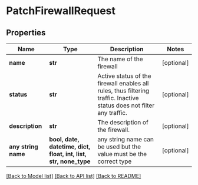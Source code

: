 # PatchFirewallRequest


## Properties
Name | Type | Description | Notes
------------ | ------------- | ------------- | -------------
**name** | **str** | The name of the firewall | [optional] 
**status** | **str** | Active status of the firewall enables all rules, thus filtering traffic. Inactive status does not filter any traffic. | [optional] 
**description** | **str** | The description of the firewall. | [optional] 
**any string name** | **bool, date, datetime, dict, float, int, list, str, none_type** | any string name can be used but the value must be the correct type | [optional]

[[Back to Model list]](../README.md#documentation-for-models) [[Back to API list]](../README.md#documentation-for-api-endpoints) [[Back to README]](../README.md)


